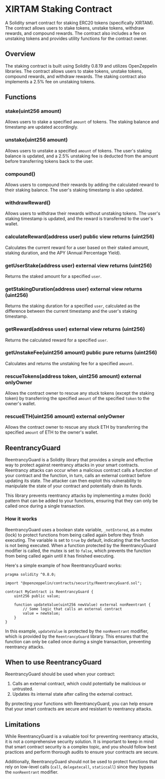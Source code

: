 # XIRTAM Staking Contract

A Solidity smart contract for staking ERC20 tokens (specifically XIRTAM). The contract allows users to stake tokens, unstake tokens, withdraw rewards, and compound rewards. The contract also includes a fee on unstaking tokens and provides utility functions for the contract owner.

## Overview

The staking contract is built using Solidity 0.8.19 and utilizes OpenZeppelin libraries. The contract allows users to stake tokens, unstake tokens, compound rewards, and withdraw rewards. The staking contract also implements a 2.5% fee on unstaking tokens.

## Functions

### stake(uint256 amount)

Allows users to stake a specified `amount` of tokens. The staking balance and timestamp are updated accordingly.

### unstake(uint256 amount)

Allows users to unstake a specified `amount` of tokens. The user's staking balance is updated, and a 2.5% unstaking fee is deducted from the amount before transferring tokens back to the user.

### compound()

Allows users to compound their rewards by adding the calculated reward to their staking balance. The user's staking timestamp is also updated.

### withdrawReward()

Allows users to withdraw their rewards without unstaking tokens. The user's staking timestamp is updated, and the reward is transferred to the user's wallet.

### calculateReward(address user) public view returns (uint256)

Calculates the current reward for a user based on their staked amount, staking duration, and the APY (Annual Percentage Yield).

### getUserStake(address user) external view returns (uint256)

Returns the staked amount for a specified `user`.

### getStakingDuration(address user) external view returns (uint256)

Returns the staking duration for a specified `user`, calculated as the difference between the current timestamp and the user's staking timestamp.

### getReward(address user) external view returns (uint256)

Returns the calculated reward for a specified `user`.

### getUnstakeFee(uint256 amount) public pure returns (uint256)

Calculates and returns the unstaking fee for a specified `amount`.

### rescueTokens(address token, uint256 amount) external onlyOwner

Allows the contract owner to rescue any stuck tokens (except the staking token) by transferring the specified `amount` of the specified `token` to the owner's wallet.

### rescueETH(uint256 amount) external onlyOwner

Allows the contract owner to rescue any stuck ETH by transferring the specified `amount` of ETH to the owner's wallet.

## ReentrancyGuard

ReentrancyGuard is a Solidity library that provides a simple and effective way to protect against reentrancy attacks in your smart contracts. Reentrancy attacks can occur when a malicious contract calls a function of your contract and the function, in turn, calls an external contract before updating its state. The attacker can then exploit this vulnerability to manipulate the state of your contract and potentially drain its funds.

This library prevents reentrancy attacks by implementing a mutex (lock) pattern that can be added to your functions, ensuring that they can only be called once during a single transaction.

### How it works

ReentrancyGuard uses a boolean state variable, `_notEntered`, as a mutex (lock) to protect functions from being called again before they finish executing. The variable is set to `true` by default, indicating that the function is not being executed. When a function protected by the ReentrancyGuard modifier is called, the mutex is set to `false`, which prevents the function from being called again until it has finished executing.

Here's a simple example of how ReentrancyGuard works:

```
pragma solidity ^0.8.0;

import "@openzeppelin/contracts/security/ReentrancyGuard.sol";

contract MyContract is ReentrancyGuard {
    uint256 public value;

    function updateValue(uint256 newValue) external nonReentrant {
        // Some logic that calls an external contract
        value = newValue;
    }
}
```

In this example, `updateValue` is protected by the `nonReentrant` modifier, which is provided by the `ReentrancyGuard` library. This ensures that the function can only be called once during a single transaction, preventing reentrancy attacks.

## When to use ReentrancyGuard

ReentrancyGuard should be used when your contract:

1. Calls an external contract, which could potentially be malicious or untrusted.
2. Updates its internal state after calling the external contract.

By protecting your functions with ReentrancyGuard, you can help ensure that your smart contracts are secure and resistant to reentrancy attacks.

## Limitations

While ReentrancyGuard is a valuable tool for preventing reentrancy attacks, it is not a comprehensive security solution. It is important to keep in mind that smart contract security is a complex topic, and you should follow best practices and perform thorough audits to ensure your contracts are secure.

Additionally, ReentrancyGuard should not be used to protect functions that rely on low-level calls (`call`, `delegatecall`, `staticcall`) since they bypass the `nonReentrant` modifier.
